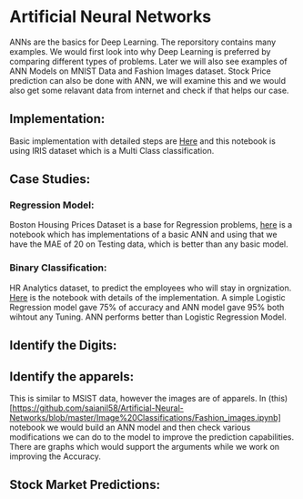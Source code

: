 # Artificial Neural Networks
ANNs are the basics for Deep Learning. The reporsitory contains many examples. We would first look into why Deep Learning is preferred by comparing different types of problems. Later we will also see examples of ANN Models on MNIST Data and Fashion Images dataset. Stock Price prediction can also be done with ANN, we will examine this and we would also get some relavant data from internet and check if that helps our case.

## Implementation:
Basic implementation with detailed steps are [Here](https://nbviewer.jupyter.org/github/saianil58/Artificial-Neural-Networks/blob/master/Multiclass%20Classification/Multi_Class_classification.ipynb) and this notebook is using IRIS dataset which is a Multi Class classification.

## Case Studies:
### Regression Model:
Boston Housing Prices Dataset is a base for Regression problems, [here](https://nbviewer.jupyter.org/github/saianil58/Artificial-Neural-Networks/blob/38b4580ec86736e06a7e660d6fe1906940ad4eb6/Regression/Regression_Keras.ipynb) is a notebook which has implementations of a basic ANN and using that we have the MAE of 20 on Testing data, which is better than any basic model.

### Binary Classification:
HR Analytics dataset, to predict the employees who will stay in orgnization. [Here](https://nbviewer.jupyter.org/github/saianil58/Artificial-Neural-Networks/blob/47df6bd2dcec91460a9062191ebaf0852670ae15/Binary%20Classification/binary_classification_keras.ipynb) is the notebook with details of the implementation. A simple Logistic Regression model gave 75% of accuracy and ANN model gave 95% both wihtout any Tuning. ANN performs better than Logistic Regression Model.

## Identify the Digits:

## Identify the apparels:
This is similar to MSIST data, however the images are of apparels. In (this)[https://github.com/saianil58/Artificial-Neural-Networks/blob/master/Image%20Classifications/Fashion_images.ipynb] notebook we would build an ANN model and then check various modifications we can do to the model to improve the prediction capabilities. There are graphs which would support the arguments while we work on improving the Accuracy.

## Stock Market Predictions:

